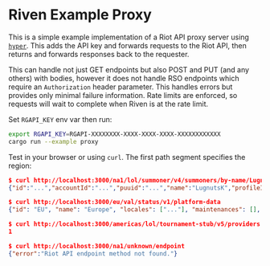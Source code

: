 # Riven Example Proxy

This is a simple example implementation of a Riot API proxy server using
[`hyper`](https://github.com/hyperium/hyper). This adds the API key and
forwards requests to the Riot API, then returns and forwards responses back to
the requester.

This can handle not just GET endpoints but also POST and PUT (and any others)
with bodies, however it does not handle RSO endpoints which require an
`Authorization` header parameter. This handles errors but provides only minimal
failure information. Rate limits are enforced, so requests will wait to complete
when Riven is at the rate limit.

Set `RGAPI_KEY` env var then run:
```bash
export RGAPI_KEY=RGAPI-XXXXXXXX-XXXX-XXXX-XXXX-XXXXXXXXXXXX
cargo run --example proxy
```

Test in your browser or using `curl`. The first path segment specifies the region:
```json
$ curl http://localhost:3000/na1/lol/summoner/v4/summoners/by-name/LugnutsK
{"id":"...","accountId":"...","puuid":"...","name":"LugnutsK","profileIconId":4540,"revisionDate":1589704662000,"summonerLevel":111}

$ curl http://localhost:3000/eu/val/status/v1/platform-data
{"id": "EU", "name": "Europe", "locales": ["..."], "maintenances": [], "incidents": []}

$ curl http://localhost:3000/americas/lol/tournament-stub/v5/providers -H "Content-Type: application/json" -d '{"region":"JP","url":"https://github.com/MingweiSamuel/Riven"}'
1

$ curl http://localhost:3000/na1/unknown/endpoint
{"error":"Riot API endpoint method not found."}
```
